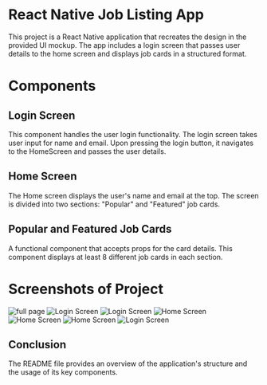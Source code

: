 # React Native Job Listing App
This project is a React Native application that recreates the design in the provided UI mockup. The app includes a login screen that passes user details to the home screen and displays job cards in a structured format.

# Components
## Login Screen
This component handles the user login functionality.
The login screen takes user input for name and email. Upon pressing the login button, it navigates to the HomeScreen and passes the user details.

## Home Screen
The Home screen displays the user's name and email at the top.
The screen is divided into two sections: "Popular" and "Featured" job cards.

## Popular and Featured Job Cards
A functional component that accepts props for the card details.
This component displays at least 8 different job cards in each section.

# Screenshots of Project
![full page](Screenshots/Fullpage.jpg)
![Login Screen](<Screenshots/iPhone-13-PRO-localhost (3).png>)
![Login Screen](Screenshots/iPhone-13-PRO-localhost.png)
![Home Screen](<Screenshots/Screen 4.png>)
![Home Screen](<Screenshots/Screen 5.png>)
![Home Screen](<Screenshots/Screen 6.png>)
![Login Screen](Screenshots/Screen3.png)



## Conclusion
The README file provides an overview of the application's structure and the usage of its key components.